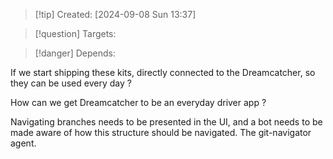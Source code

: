 
>[!tip] Created: [2024-09-08 Sun 13:37]

>[!question] Targets: 

>[!danger] Depends: 

If we start shipping these kits, directly connected to the Dreamcatcher, so they can be used every day ?

How can we get Dreamcatcher to be an everyday driver app ?

Navigating branches needs to be presented in the UI, and a bot needs to be made aware of how this structure should be navigated.  The git-navigator agent.